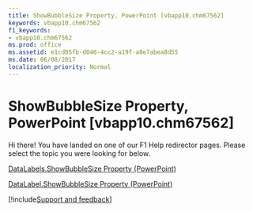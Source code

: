 ```yaml
---
title: ShowBubbleSize Property, PowerPoint [vbapp10.chm67562]
keywords: vbapp10.chm67562
f1_keywords:
- vbapp10.chm67562
ms.prod: office
ms.assetid: e1cd05fb-d048-4cc2-a19f-a0e7abea8d55
ms.date: 06/08/2017
localization_priority: Normal
---
```



# ShowBubbleSize Property, PowerPoint [vbapp10.chm67562]

Hi there! You have landed on one of our F1 Help redirector pages. Please select the topic you were looking for below.

[DataLabels.ShowBubbleSize Property (PowerPoint)](https://msdn.microsoft.com/library/78cb2f6f-f13c-9cc6-9842-ba8000273165%28Office.15%29.aspx)

[DataLabel.ShowBubbleSize Property (PowerPoint)](https://msdn.microsoft.com/library/a6bbef53-ff4a-7766-2a6b-f9b5907bebf3%28Office.15%29.aspx)

[!include[Support and feedback](~/includes/feedback-boilerplate.md)]